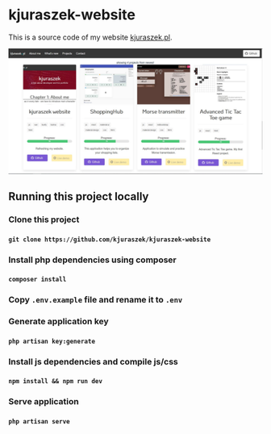 # kjuraszek-website

This is a source code of my website [kjuraszek.pl](https://kjuraszek.pl/).

![kjuraszek.pl - application view](./website_Screenshot.jpg "kjuraszek.pl - application view")

## Running this project locally

### Clone this project

#### `git clone https://github.com/kjuraszek/kjuraszek-website`

### Install php dependencies using composer

#### `composer install`

### Copy `.env.example` file and rename it to `.env`

### Generate application key

#### `php artisan key:generate`

### Install js dependencies and compile js/css

#### `npm install && npm run dev`

### Serve application

#### `php artisan serve`
